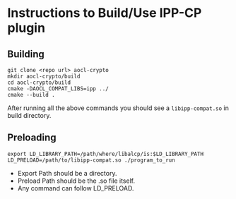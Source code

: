 # Instructions to Build/Use IPP-CP plugin


## Building

```
git clone <repo url> aocl-crypto
mkdir aocl-crypto/build
cd aocl-crypto/build
cmake -DAOCL_COMPAT_LIBS=ipp ../
cmake --build .
```

After running all the above commands you should see a `libipp-compat.so` in build directory.

## Preloading

```
export LD_LIBRARY_PATH=/path/where/libalcp/is:$LD_LIBRARY_PATH
LD_PRELOAD=/path/to/libipp-compat.so ./program_to_run
```

* Export Path should be a directory.
* Preload Path should be the .so file itself.
* Any command can follow LD_PRELOAD.